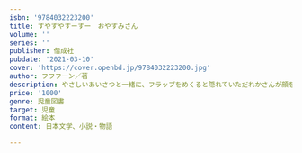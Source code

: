 ```yaml
---
isbn: '9784032223200'
title: すやすやすーすー　おやすみさん
volume: ''
series: ''
publisher: 偕成社
pubdate: '2021-03-10'
cover: 'https://cover.openbd.jp/9784032223200.jpg'
author: フフフーン／著
description: やさしいあいさつと一緒に、フラップをめくると隠れていただれかさんが顔を出す、めくって楽しい仕掛け絵本。
price: '1000'
genre: 児童図書
target: 児童
format: 絵本
content: 日本文学、小説・物語

---
```

